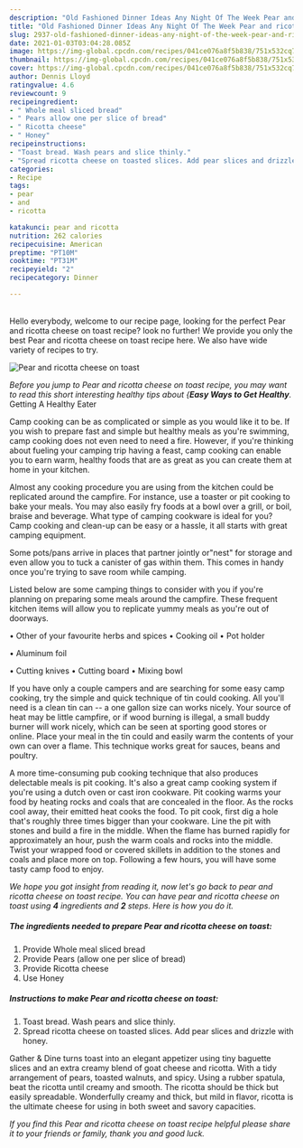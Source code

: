 ```yaml
---
description: "Old Fashioned Dinner Ideas Any Night Of The Week Pear and ricotta cheese on toast"
title: "Old Fashioned Dinner Ideas Any Night Of The Week Pear and ricotta cheese on toast"
slug: 2937-old-fashioned-dinner-ideas-any-night-of-the-week-pear-and-ricotta-cheese-on-toast
date: 2021-01-03T03:04:28.085Z
image: https://img-global.cpcdn.com/recipes/041ce076a8f5b838/751x532cq70/pear-and-ricotta-cheese-on-toast-recipe-main-photo.jpg
thumbnail: https://img-global.cpcdn.com/recipes/041ce076a8f5b838/751x532cq70/pear-and-ricotta-cheese-on-toast-recipe-main-photo.jpg
cover: https://img-global.cpcdn.com/recipes/041ce076a8f5b838/751x532cq70/pear-and-ricotta-cheese-on-toast-recipe-main-photo.jpg
author: Dennis Lloyd
ratingvalue: 4.6
reviewcount: 9
recipeingredient:
- " Whole meal sliced bread"
- " Pears allow one per slice of bread"
- " Ricotta cheese"
- " Honey"
recipeinstructions:
- "Toast bread. Wash pears and slice thinly."
- "Spread ricotta cheese on toasted slices. Add pear slices and drizzle with honey."
categories:
- Recipe
tags:
- pear
- and
- ricotta

katakunci: pear and ricotta 
nutrition: 262 calories
recipecuisine: American
preptime: "PT10M"
cooktime: "PT31M"
recipeyield: "2"
recipecategory: Dinner

---
```

<br>
Hello everybody, welcome to our recipe page, looking for the perfect Pear and ricotta cheese on toast recipe? look no further! We provide you only the best Pear and ricotta cheese on toast recipe here. We also have wide variety of recipes to try.
<br>


![Pear and ricotta cheese on toast](https://img-global.cpcdn.com/recipes/041ce076a8f5b838/751x532cq70/pear-and-ricotta-cheese-on-toast-recipe-main-photo.jpg)

<i>Before you jump to Pear and ricotta cheese on toast recipe, you may want to read this short interesting healthy tips about {<strong>Easy Ways to Get Healthy</strong>.</i>
Getting A Healthy Eater

    
Camp cooking can be as complicated or simple as you would like it to be. If you wish to prepare fast and simple but healthy meals as you're swimming, camp cooking does not even need to need a fire. However, if you're thinking about fueling your camping trip having a feast, camp cooking can enable you to earn warm, healthy foods that are as great as you can create them at home in your kitchen.

 Almost any cooking procedure you are using from the kitchen could be replicated around the campfire. For instance, use a toaster or pit cooking to bake your meals. You may also easily fry foods at a bowl over a grill, or boil, braise and beverage. What type of camping cookware is ideal for you? Camp cooking and clean-up can be easy or a hassle, it all starts with great camping equipment.

Some pots/pans arrive in places that partner jointly or"nest" for storage and even allow you to tuck a canister of gas within them. This comes in handy once you're trying to save room while camping.

Listed below are some camping things to consider with you if you're planning on preparing some meals around the campfire. These frequent kitchen items will allow you to replicate yummy meals as you're out of doorways.


• Other of your favourite herbs and spices
• Cooking oil
• Pot holder

• Aluminum foil

• Cutting knives
• Cutting board
• Mixing bowl


If you have only a couple campers and are searching for some easy camp cooking, try the simple and quick technique of tin could cooking. All you'll need is a clean tin can -- a one gallon size can works nicely. Your source of heat may be little campfire, or if wood burning is illegal, a small buddy burner will work nicely, which can be seen at sporting good stores or online. Place your meal in the tin could and easily warm the contents of your own can over a flame.  This technique works great for sauces, beans and poultry.

A more time-consuming pub cooking technique that also produces delectable meals is pit cooking.  It's also a great camp cooking system if you're using a dutch oven or cast iron cookware. Pit cooking warms your food by heating rocks and coals that are concealed in the floor. As the rocks cool away, their emitted heat cooks the food. To pit cook, first dig a hole that's roughly three times bigger than your cookware. Line the pit with stones and build a fire in the middle. When the flame has burned rapidly for approximately an hour, push the warm coals and rocks into the middle. Twist your wrapped food or covered skillets in addition to the stones and coals and place more on top. Following a few hours, you will have some tasty camp food to enjoy.


<i>We hope you got insight from reading it, now let's go back to pear and ricotta cheese on toast recipe. You can have pear and ricotta cheese on toast using <strong>4</strong> ingredients and <strong>2</strong> steps. Here is how you do it.
</i>

##### The ingredients needed to prepare Pear and ricotta cheese on toast:

1. Provide  Whole meal sliced bread
1. Provide  Pears (allow one per slice of bread)
1. Provide  Ricotta cheese
1. Use  Honey


##### Instructions to make Pear and ricotta cheese on toast:

1. Toast bread. Wash pears and slice thinly.
1. Spread ricotta cheese on toasted slices. Add pear slices and drizzle with honey.


Gather &amp; Dine turns toast into an elegant appetizer using tiny baguette slices and an extra creamy blend of goat cheese and ricotta. With a tidy arrangement of pears, toasted walnuts, and spicy. Using a rubber spatula, beat the ricotta until creamy and smooth. The ricotta should be thick but easily spreadable. Wonderfully creamy and thick, but mild in flavor, ricotta is the ultimate cheese for using in both sweet and savory capacities. 

<i>If you find this Pear and ricotta cheese on toast recipe helpful please share it to your friends or family, thank you and good luck.</i>
